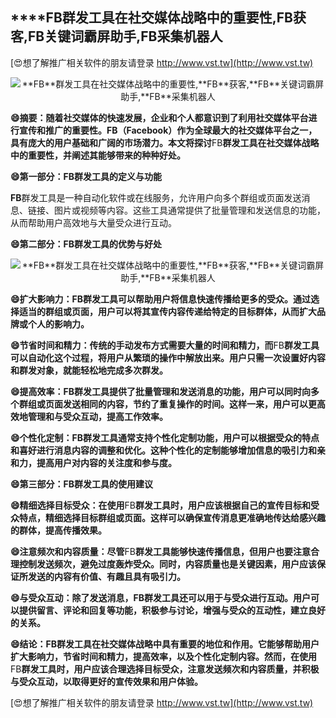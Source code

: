 ## ****FB**群发工具在社交媒体战略中的重要性,**FB**获客,**FB**关键词霸屏助手,**FB**采集机器人**

[😍想了解推广相关软件的朋友请登录 http://www.vst.tw](http://www.vst.tw)

 <center><img src="https://vst.tw/MP4/tuiguang/png/3.png" alt="**FB**群发工具在社交媒体战略中的重要性,**FB**获客,**FB**关键词霸屏助手,**FB**采集机器人"></center>

**😄摘要：随着社交媒体的快速发展，企业和个人都意识到了利用社交媒体平台进行宣传和推广的重要性。**FB**（Facebook）作为全球最大的社交媒体平台之一，具有庞大的用户基础和广阔的市场潜力。本文将探讨**FB**群发工具在社交媒体战略中的重要性，并阐述其能够带来的种种好处。**

**😄第一部分：**FB**群发工具的定义与功能**

**FB**群发工具是一种自动化软件或在线服务，允许用户向多个群组或页面发送消息、链接、图片或视频等内容。这些工具通常提供了批量管理和发送信息的功能，从而帮助用户高效地与大量受众进行互动。

**😄第二部分：**FB**群发工具的优势与好处**

 <center><img src="https://vst.tw/MP4/tuiguang/png/4.png" alt="**FB**群发工具在社交媒体战略中的重要性,**FB**获客,**FB**关键词霸屏助手,**FB**采集机器人"></center>

**😄扩大影响力：**FB**群发工具可以帮助用户将信息快速传播给更多的受众。通过选择适当的群组或页面，用户可以将其宣传内容传递给特定的目标群体，从而扩大品牌或个人的影响力。**

**😄节省时间和精力：传统的手动发布方式需要大量的时间和精力，而**FB**群发工具可以自动化这个过程，将用户从繁琐的操作中解放出来。用户只需一次设置好内容和群发对象，就能轻松地完成多次群发。**

**😄提高效率：**FB**群发工具提供了批量管理和发送消息的功能，用户可以同时向多个群组或页面发送相同的内容，节约了重复操作的时间。这样一来，用户可以更高效地管理和与受众互动，提高工作效率。**

**😄个性化定制：**FB**群发工具通常支持个性化定制功能，用户可以根据受众的特点和喜好进行消息内容的调整和优化。这种个性化的定制能够增加信息的吸引力和亲和力，提高用户对内容的关注度和参与度。**

**😄第三部分：**FB**群发工具的使用建议**

**😄精细选择目标受众：在使用**FB**群发工具时，用户应该根据自己的宣传目标和受众特点，精细选择目标群组或页面。这样可以确保宣传消息更准确地传达给感兴趣的群体，提高传播效果。**

**😄注意频次和内容质量：尽管**FB**群发工具能够快速传播信息，但用户也要注意合理控制发送频次，避免过度轰炸受众。同时，内容质量也是关键因素，用户应该保证所发送的内容有价值、有趣且具有吸引力。**

**😄与受众互动：除了发送消息，**FB**群发工具还可以用于与受众进行互动。用户可以提供留言、评论和回复等功能，积极参与讨论，增强与受众的互动性，建立良好的关系。**

**😄结论：**FB**群发工具在社交媒体战略中具有重要的地位和作用。它能够帮助用户扩大影响力，节省时间和精力，提高效率，以及个性化定制内容。然而，在使用**FB**群发工具时，用户应该合理选择目标受众，注意发送频次和内容质量，并积极与受众互动，以取得更好的宣传效果和用户体验。**

[😍想了解推广相关软件的朋友请登录 http://www.vst.tw](http://www.vst.tw)



